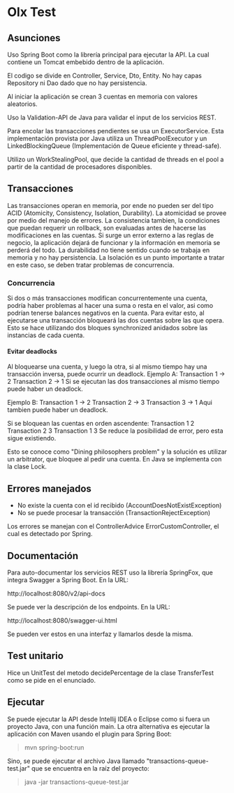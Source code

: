 # Olx Test

## Asunciones

Uso Spring Boot como la librería principal para ejecutar la API. La cual contiene un Tomcat embebido dentro de la aplicación.

El codigo se divide en Controller, Service, Dto, Entity. No hay capas Repository ni Dao dado que no hay persistencia.

Al iniciar la aplicación se crean 3 cuentas en memoria con valores aleatorios.

Uso la Validation-API de Java para validar el input de los servicios REST.

Para encolar las transacciones pendientes se usa un ExecutorService. Esta implementación provista por Java utiliza un ThreadPoolExecutor y un LinkedBlockingQueue (Implementación de Queue eficiente y thread-safe).

Utilizo un WorkStealingPool, que decide la cantidad de threads en el pool a partir de la cantidad de procesadores disponibles.

## Transacciones
Las transacciones operan en memoria, por ende no pueden ser del tipo ACID (Atomicity, Consistency, Isolation, Durability).
La atomicidad se provee por medio del manejo de errores.
La consistencia tambien, la condiciones que puedan requerir un rollback, son evaluadas antes de hacerse las modificaciones en las cuentas. Si surge un error externo a las reglas de negocio, la aplicación dejará de funcionar y la información en memoria se perderá del todo.
La durabilidad no tiene sentido cuando se trabaja en memoria y no hay persistencia.
La Isolación es un punto importante a tratar en este caso, se deben tratar problemas de concurrencia.
### Concurrencia
Si dos o más transacciones modifican concurrentemente una cuenta, podría haber problemas al hacer una suma o resta en el valor, asi como podrían tenerse balances negativos en la cuenta.
Para evitar esto, al ejecutarse una transacción bloqueará las dos cuentas sobre las que opera. Esto se hace utilizando dos bloques synchronized anidados sobre las instancias de cada cuenta.
#### Evitar deadlocks
Al bloquearse una cuenta, y luego la otra, si al mismo tiempo hay una transacción inversa, puede ocurrir un deadlock.
Ejemplo A: 
Transaction 1 -> 2
Transaction 2 -> 1
Si se ejecutan las dos transacciones al mismo tiempo puede haber un deadlock.

Ejemplo B:
Transaction 1 -> 2
Transaction 2 -> 3
Transaction 3 -> 1
Aqui tambien puede haber un deadlock.

Si se bloquean las cuentas en orden ascendente:
Transaction 1 2
Transaction 2 3
Transaction 1 3
Se reduce la posibilidad de error, pero esta sigue existiendo.

Esto se conoce como "Dining philosophers problem" y la solución es utilizar un arbitrator, que bloquee al pedir una cuenta. En Java se implementa con la clase Lock.

## Errores manejados
* No existe la cuenta con el id recibido (AccountDoesNotExistException)
* No se puede procesar la transacción (TransactionRejectException)

Los errores se manejan con el ControllerAdvice ErrorCustomController, el cual es detectado por Spring.

## Documentación
Para auto-documentar los servicios REST uso la librería SpringFox, que integra Swagger a Spring Boot. En la URL:

http://localhost:8080/v2/api-docs

Se puede ver la descripción de los endpoints. En la URL:

http://localhost:8080/swagger-ui.html

Se pueden ver estos en una interfaz y llamarlos desde la misma.

## Test unitario
Hice un UnitTest del metodo decidePercentage de la clase TransferTest como se pide en el enunciado.

## Ejecutar
Se puede ejecutar la API desde Intellij IDEA o Eclipse como si fuera un proyecto Java, con una función main.
La otra alternativa es ejecutar la aplicación con Maven usando el plugin para Spring Boot:

> mvn spring-boot:run

Sino, se puede ejecutar el archivo Java llamado "transactions-queue-test.jar" que se encuentra en la raíz del proyecto:

> java -jar transactions-queue-test.jar



